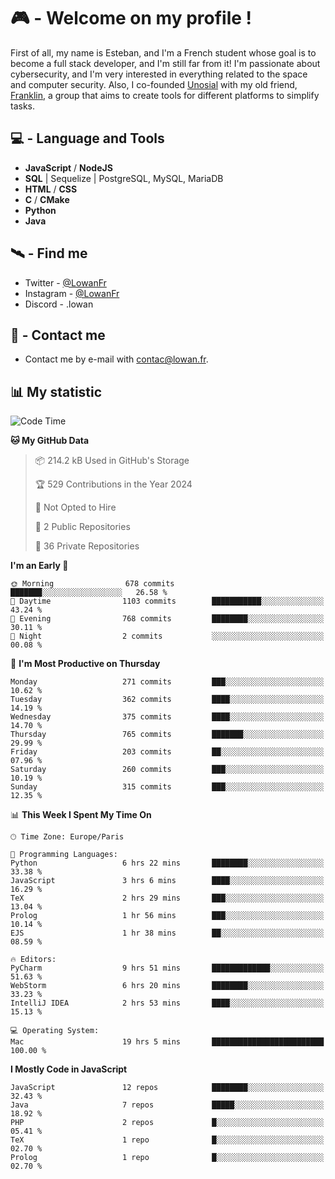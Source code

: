 # 🎮 - Welcome on my profile !
First of all, my name is Esteban, and I'm a French student whose goal is to become a full stack developer, and I'm still far from it!
I'm passionate about cybersecurity, and I'm very interested in everything related to the space and computer security.
Also, I co-founded [Unosial](https://github.com/Unosial) with my old friend, [Franklin](https://github.com/AbaFranklin/), a group that aims to create tools for different platforms to simplify tasks. 



## 💻 - Language and Tools
- **JavaScript** / **NodeJS**
- **SQL** | Sequelize | PostgreSQL, MySQL, MariaDB
- **HTML** / **CSS**
- **C** / **CMake**
- **Python**
- **Java**

## 🛰️ - Find me

 - Twitter - [@LowanFr](https://twitter.com/LowanFr/)
 - Instagram - [@LowanFr](https://instagram.com/LowanFr)
 - Discord -  .lowan
 
## 📡 - Contact me
 - Contact me by e-mail with [contac@lowan.fr](mailto:contact@lowan.fr).

## 📊 My statistic
<!--START_SECTION:waka-->
![Code Time](http://img.shields.io/badge/Code%20Time-1%2C037%20hrs%2037%20mins-blue)

**🐱 My GitHub Data** 

> 📦 214.2 kB Used in GitHub's Storage 
 > 
> 🏆 529 Contributions in the Year 2024
 > 
> 🚫 Not Opted to Hire
 > 
> 📜 2 Public Repositories 
 > 
> 🔑 36 Private Repositories 
 > 
**I'm an Early 🐤** 

```text
🌞 Morning                678 commits         ███████░░░░░░░░░░░░░░░░░░   26.58 % 
🌆 Daytime                1103 commits        ███████████░░░░░░░░░░░░░░   43.24 % 
🌃 Evening                768 commits         ████████░░░░░░░░░░░░░░░░░   30.11 % 
🌙 Night                  2 commits           ░░░░░░░░░░░░░░░░░░░░░░░░░   00.08 % 
```
📅 **I'm Most Productive on Thursday** 

```text
Monday                   271 commits         ███░░░░░░░░░░░░░░░░░░░░░░   10.62 % 
Tuesday                  362 commits         ████░░░░░░░░░░░░░░░░░░░░░   14.19 % 
Wednesday                375 commits         ████░░░░░░░░░░░░░░░░░░░░░   14.70 % 
Thursday                 765 commits         ███████░░░░░░░░░░░░░░░░░░   29.99 % 
Friday                   203 commits         ██░░░░░░░░░░░░░░░░░░░░░░░   07.96 % 
Saturday                 260 commits         ███░░░░░░░░░░░░░░░░░░░░░░   10.19 % 
Sunday                   315 commits         ███░░░░░░░░░░░░░░░░░░░░░░   12.35 % 
```


📊 **This Week I Spent My Time On** 

```text
🕑︎ Time Zone: Europe/Paris

💬 Programming Languages: 
Python                   6 hrs 22 mins       ████████░░░░░░░░░░░░░░░░░   33.38 % 
JavaScript               3 hrs 6 mins        ████░░░░░░░░░░░░░░░░░░░░░   16.29 % 
TeX                      2 hrs 29 mins       ███░░░░░░░░░░░░░░░░░░░░░░   13.04 % 
Prolog                   1 hr 56 mins        ███░░░░░░░░░░░░░░░░░░░░░░   10.14 % 
EJS                      1 hr 38 mins        ██░░░░░░░░░░░░░░░░░░░░░░░   08.59 % 

🔥 Editors: 
PyCharm                  9 hrs 51 mins       █████████████░░░░░░░░░░░░   51.63 % 
WebStorm                 6 hrs 20 mins       ████████░░░░░░░░░░░░░░░░░   33.23 % 
IntelliJ IDEA            2 hrs 53 mins       ████░░░░░░░░░░░░░░░░░░░░░   15.13 % 

💻 Operating System: 
Mac                      19 hrs 5 mins       █████████████████████████   100.00 % 
```

**I Mostly Code in JavaScript** 

```text
JavaScript               12 repos            ████████░░░░░░░░░░░░░░░░░   32.43 % 
Java                     7 repos             █████░░░░░░░░░░░░░░░░░░░░   18.92 % 
PHP                      2 repos             █░░░░░░░░░░░░░░░░░░░░░░░░   05.41 % 
TeX                      1 repo              █░░░░░░░░░░░░░░░░░░░░░░░░   02.70 % 
Prolog                   1 repo              █░░░░░░░░░░░░░░░░░░░░░░░░   02.70 % 
```




<!--END_SECTION:waka-->
